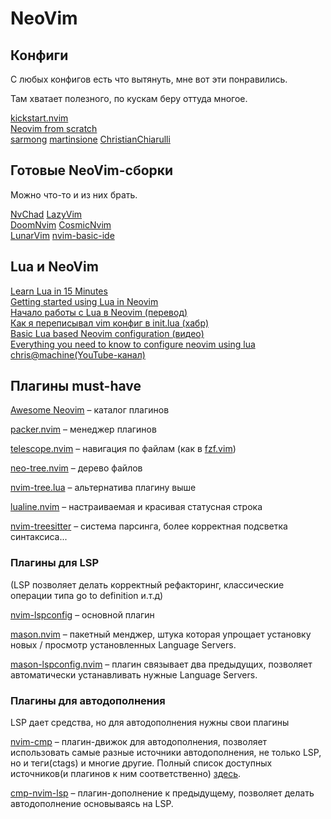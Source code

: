 # NeoVim

## Конфиги

С любых конфигов есть что вытянуть, мне вот эти понравились.

Там хватает полезного, по кускам беру оттуда многое.

[kickstart.nvim](https://github.com/nvim-lua/kickstart.nvim) \
[Neovim from scratch](https://github.com/LunarVim/Neovim-from-scratch) \
[sarmong](https://github.com/sarmong/dotfiles/tree/master/dotconfig/nvim)
[martinsione](https://github.com/martinsione/dotfiles/blob/master/src/.config/nvim/init.lua)
[ChristianChiarulli](https://github.com/ChristianChiarulli/nvim)

## Готовые NeoVim-сборки

Можно что-то и из них брать.

[NvChad](https://github.com/NvChad/NvChad)
[LazyVim](https://github.com/LazyVim/LazyVim) \
[DoomNvim](https://github.com/doom-neovim/doom-nvim)
[CosmicNvim](https://github.com/CosmicNvim/CosmicNvim) \
[LunarVim](https://github.com/LunarVim/LunarVim)
[nvim-basic-ide](https://github.com/LunarVim/nvim-basic-ide)

## Lua и NeoVim

[Learn Lua in 15 Minutes](https://tylerneylon.com/a/learn-lua/) \
[Getting started using Lua in Neovim](https://github.com/nanotee/nvim-lua-guide) \
[Начало работы с Lua в Neovim (перевод)](https://github.com/kuator/nvim-lua-guide-ru) \
[Как я переписывал vim конфиг в init.lua (хабр)](https://habr.com/ru/articles/586808/) \
[Basic Lua based Neovim configuration (видео)](https://www.youtube.com/watch?v=ppMX4LHIuy4) \
[Everything you need to know to configure neovim using lua](https://vonheikemen.github.io/devlog/tools/configuring-neovim-using-lua/) \
[chris@machine(YouTube-канал)](https://www.youtube.com/c/ChrisAtMachine/videos)


## Плагины must-have

[Awesome Neovim](https://github.com/rockerBOO/awesome-neovim) – каталог плагинов

[packer.nvim](https://github.com/wbthomason/packer.nvim) – менеджер плагинов

[telescope.nvim](https://github.com/nvim-telescope/telescope.nvim) – навигация по файлам (как в [fzf.vim](https://github.com/junegunn/fzf.vim))

[neo-tree.nvim](https://github.com/nvim-neo-tree/neo-tree.nvim) – дерево файлов

[nvim-tree.lua](https://github.com/nvim-tree/nvim-tree.lua) – альтернатива плагину выше

[lualine.nvim](https://github.com/nvim-lualine/lualine.nvim/) – настраиваемая и красивая статусная строка

[nvim-treesitter](https://github.com/nvim-treesitter/nvim-treesitter) – система парсинга, более корректная подсветка синтаксиса...

### Плагины для LSP

(LSP позволяет делать корректный рефакторинг, классические операции типа
go to definition и.т.д)

[nvim-lspconfig](https://github.com/neovim/nvim-lspconfig) – основной плагин

[mason.nvim](https://github.com/williamboman/mason.nvim) – пакетный менджер, штука которая упрощает установку новых / просмотр установленных Language Servers.

[mason-lspconfig.nvim](https://github.com/williamboman/mason-lspconfig.nvim) – плагин связывает два предыдущих, позволяет автоматически устанавливать нужные Language Servers.

### Плагины для автодополнения

LSP дает средства, но для автодополнения нужны свои плагины

[nvim-cmp](https://github.com/hrsh7th/nvim-cmp) – плагин-движок для автодополнения, позволяет использовать самые разные источники автодополнения, не только LSP, но и теги(ctags) и многие другие. Полный список доступных источников(и плагинов к ним соответственно) [здесь](https://github.com/hrsh7th/nvim-cmp/wiki/List-of-sources).

[cmp-nvim-lsp](https://github.com/hrsh7th/cmp-nvim-lsp) – плагин-дополнение к предыдущему, позволяет делать автодополнение основываясь на LSP.
